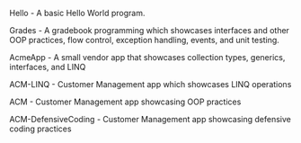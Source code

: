 Hello - A basic Hello World program.

Grades - A gradebook programming which showcases interfaces and other OOP practices, flow control, exception handling, events, and unit testing. 

AcmeApp - A small vendor app that showcases collection types, generics, interfaces, and LINQ

ACM-LINQ - Customer Management app which showcases LINQ operations

ACM - Customer Management app showcasing OOP practices 

ACM-DefensiveCoding - Customer Management app showcasing defensive coding practices